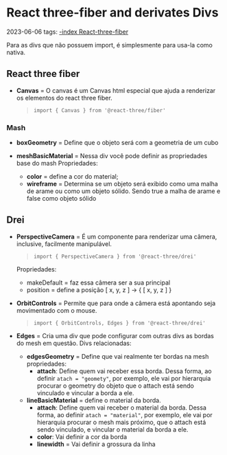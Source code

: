 # React three-fiber and derivates Divs
2023-06-06
tags: [-index React-three-fiber](-index%20React-three-fiber.md)

Para as divs que não possuem import, é simplesmente para usa-la como nativa.

## React three fiber

* **Canvas** =  O canvas é um Canvas html especial que ajuda a renderizar os elementos do react three fiber.
	> `import { Canvas } from '@react-three/fiber'`

### Mash

* **boxGeometry** = Define que o objeto será com a geometria de um cubo

* **meshBasicMaterial** = Nessa div você pode definir as propriedades base do mash
	Propriedades: 
	* **color** = define a cor do material;
	* **wireframe** = Determina se um objeto será exibido como uma malha de arame ou como um objeto sólido. Sendo true a malha de arame e false como objeto sólido

## Drei


* **PerspectiveCamera** = É um componente para renderizar uma câmera, inclusive, facilmente manipulável.
	> `import { PerspectiveCamera } from '@react-three/drei'`

	Propriedades:
	* makeDefault = faz essa câmera ser a sua principal
	* position = define a posição [ x, y, z ] → { [ x, y, z ] }

* **OrbitControls** = Permite que para onde a câmera está apontando seja movimentado com o mouse.
	> `import { OrbitControls, Edges } from '@react-three/drei'`


* **Edges** = Cria uma div que pode configurar com outras divs as bordas do mesh em questão.
	Divs relacionadas:
	* **edgesGeometry** =  Define que vai realmente ter bordas na mesh
		propriedades:
		* **attach**: Define quem vai receber essa borda. Dessa forma, ao definir `atach = "geomety"`, por exemplo, ele vai por hierarquia procurar o geometry do objeto que o attach está sendo vinculado e vincular a borda a ele.
	* **lineBasicMaterial** = define o material da borda.
		* **attach**: Define quem vai receber o material da borda. Dessa forma, ao definir `atach = "material"`, por exemplo, ele vai por hierarquia procurar o mesh mais próximo, que o attach está sendo vinculado, e vincular o material da borda a ele.
		* **color**: Vai definir a cor da borda
		* **linewidth** = Vai definir a grossura da linha



